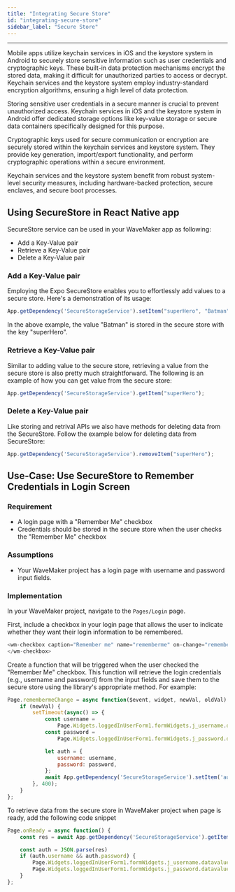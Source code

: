 ```yaml
---
title: "Integrating Secure Store"
id: "integrating-secure-store"
sidebar_label: "Secure Store"
---
```

---
Mobile apps utilize keychain services in iOS and the keystore system in Android to securely store sensitive information such as user credentials and cryptographic keys. These built-in data protection mechanisms encrypt the stored data, making it difficult for unauthorized parties to access or decrypt. Keychain services and the keystore system employ industry-standard encryption algorithms, ensuring a high level of data protection.

Storing sensitive user credentials in a secure manner is crucial to prevent unauthorized access. Keychain services in iOS and the keystore system in Android offer dedicated storage options like key-value storage or secure data containers specifically designed for this purpose.

Cryptographic keys used for secure communication or encryption are securely stored within the keychain services and keystore system. They provide key generation, import/export functionality, and perform cryptographic operations within a secure environment.

Keychain services and the keystore system benefit from robust system-level security measures, including hardware-backed protection, secure enclaves, and secure boot processes.

## Using SecureStore in React Native app

SecureStore service can be used in your WaveMaker app as following:

- Add a Key-Value pair
- Retrieve a Key-Value pair
- Delete a Key-Value pair

### Add a Key-Value pair

Employing the Expo SecureStore enables you to effortlessly add values to a secure store. Here's a demonstration of its usage:

```javascript
App.getDependency('SecureStorageService').setItem("superHero", "Batman");
```

In the above example, the value "Batman" is stored in the secure store with the key "superHero".

### Retrieve a Key-Value pair

Similar to adding value to the secure store, retrieving a value from the secure store is also pretty much straightforward. 
The following is an example of how you can get value from the secure store:

```javascript
App.getDependency('SecureStorageService').getItem("superHero");
```

### Delete a Key-Value pair

Like storing and retrival APIs we also have methods for deleting data from the SecureStore. Follow the example below for deleting data from SecureStore:

```javascript
App.getDependency('SecureStorageService').removeItem("superHero");
```

## Use-Case: Use SecureStore to Remember Credentials in Login Screen

### Requirement

- A login page with a "Remember Me" checkbox
- Credentials should be stored in the secure store when the user checks the "Remember Me" checkbox

### Assumptions
- Your WaveMaker project has a login page with username and password input fields.

### Implementation

In your WaveMaker project, navigate to the `Pages/Login` page.

First, include a checkbox in your login page that allows the user to indicate whether they want their login information to be remembered. 

```javascript
<wm-checkbox caption="Remember me" name="rememberme" on-change="remembermeChange($event, widget, newVal, oldVal)">
</wm-checkbox>
```

Create a function that will be triggered when the user checked the "Remember Me" checkbox. This function will retrieve the login credentials (e.g., username and password) from the input fields and save them to the secure store using the library's appropriate method. For example:

```javascript
Page.remembermeChange = async function($event, widget, newVal, oldVal) {
    if (newVal) {
        setTimeout(async() => {
            const username =
                Page.Widgets.loggedInUserForm1.formWidgets.j_username.datavalue;
            const password =
                Page.Widgets.loggedInUserForm1.formWidgets.j_password.datavalue;

            let auth = {
                username: username,
                password: password,
            };
            await App.getDependency('SecureStorageService').setItem('auth', JSON.stringify(auth));
        }, 400);
    }
};
```

To retrieve data from the secure store in WaveMaker project when page is ready, add the following code snippet

```javascript
Page.onReady = async function() {
    const res = await App.getDependency('SecureStorageService').getItem('auth');

    const auth = JSON.parse(res)
    if (auth.username && auth.password) {
        Page.Widgets.loggedInUserForm1.formWidgets.j_username.datavalue = auth.username;
        Page.Widgets.loggedInUserForm1.formWidgets.j_password.datavalue = auth.password;
    }
};
```

